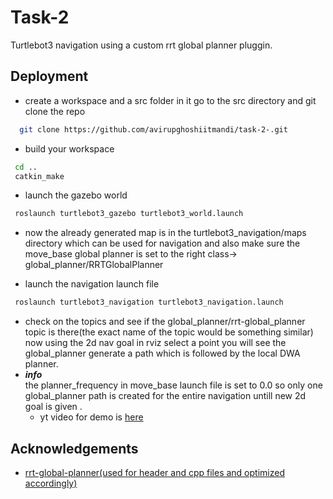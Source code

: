 
# Task-2

Turtlebot3 navigation using a custom rrt global planner pluggin.



## Deployment

 - create a workspace and a src folder in it go to the src directory and git clone the repo

```bash
  git clone https://github.com/avirupghoshiitmandi/task-2-.git

```
- build your workspace
```bash
 cd ..
 catkin_make
 ```
 - launch the gazebo world
 ```bash
  roslaunch turtlebot3_gazebo turtlebot3_world.launch
  ```

- now the already generated map is in the turtlebot3_navigation/maps directory which can be used for navigation and also make sure the move_base global planner is set to the right class->  global_planner/RRTGlobalPlanner

- launch the navigation launch file
```bash
 roslaunch turtlebot3_navigation turtlebot3_navigation.launch
 ```
- check on the topics and see if the global_planner/rrt-global_planner topic is there(the exact name of the topic would be something similar) now using the 2d nav goal in rviz select a point you will see the global_planner generate a path which is followed by the local DWA planner.
- ***info***  
  the planner_frequency in move_base launch file is set to 0.0 so only one global_planner path is created for the entire navigation untill new 2d goal is given .
  - yt video for demo is [here](https://www.youtube.com/watch?v=lp-kyqToegc&ab_channel=AvirupGhosh)
## Acknowledgements

 - [rrt-global-planner(used for header and cpp files and optimized accordingly)](https://github.com/mech0ctopus/rrt-global-planner)

